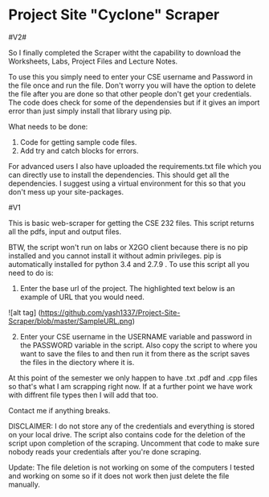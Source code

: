 # Project Site "Cyclone" Scraper

#V2#

So I finally completed the Scraper witht the capability to download the Worksheets, Labs, Project Files and Lecture Notes.

To use this you simply need to enter your CSE username and Password in the file once and run the file. Don't worry you will have the option to delete the file after you are done so that other people don't get your credentials. The code does check for some of the dependensies but if it gives an import error than just simply install that library using pip.

What needs to be done:

1. Code for getting sample code files.
2. Add try and catch blocks for errors. 

For advanced users
I also have uploaded the requirements.txt file which you can directly use to install the dependencies. This should get all the dependencies. I suggest using a virtual environment for this so that you don't mess up your site-packages.




#V1

This is basic web-scraper for getting the CSE 232 files.
This script returns all the pdfs, input and output files.

BTW, the script won't run on labs or X2GO client because there is no pip installed and you cannot install it without admin privileges.
pip is automatically installed for python 3.4 and 2.7.9 .
To use this script all you need to do is: 

1. Enter the base url of the project. The highlighted text below is an example of URL that you would need.

![alt tag] (https://github.com/yash1337/Project-Site-Scraper/blob/master/SampleURL.png)

2. Enter your CSE username in the USERNAME variable and password in the PASSWORD variable in the script.
Also copy the script to where you want to save the files to and then run it from there as the script saves the files in the diectory where it is.

At this point of the semester we only happen to have .txt .pdf and .cpp files so that's what I am scrapping right now. If at a further point we have work with diffrent file types then I will add that too. 

Contact me if anything breaks.

DISCLAIMER: I do not store any of the credentials and everything is stored on your local drive. The script also contains code for the deletion of the script upon completion of the scraping. Uncomment that code to make sure nobody reads your credentials after you're done scraping.

Update: The file deletion is not working on some of the computers I tested and working on some so if it does not work then just delete the file manually.

